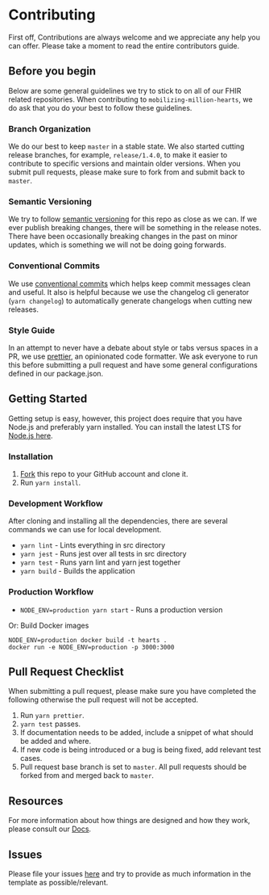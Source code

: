# Contributing

First off, Contributions are always welcome and we appreciate any help you can offer. Please take a moment to read the entire contributors guide.

## Before you begin

Below are some general guidelines we try to stick to on all of our FHIR related repositories. When contributing to `mobilizing-million-hearts`, we do ask that you do your best to follow these guidelines.

### Branch Organization

We do our best to keep `master` in a stable state. We also started cutting release branches, for example, `release/1.4.0`, to make it easier to contribute to specific versions and maintain older versions. When you submit pull requests, please make sure to fork from and submit back to `master`.

### Semantic Versioning

We try to follow [semantic versioning](https://semver.org/) for this repo as close as we can. If we ever publish breaking changes, there will be something in the release notes. There have been occasionally breaking changes in the past on minor updates, which is something we will not be doing going forwards.

### Conventional Commits

We use [conventional commits](https://www.conventionalcommits.org/en/v1.0.0-beta.3/) which helps keep commit messages clean and useful. It also is helpful because we use the changelog cli generator (`yarn changelog`) to automatically generate changelogs when cutting new releases.

### Style Guide

In an attempt to never have a debate about style or tabs versus spaces in a PR, we use [prettier](https://prettier.io/), an opinionated code formatter. We ask everyone to run this before submitting a pull request and have some general configurations defined in our package.json.

## Getting Started

Getting setup is easy, however, this project does require that you have Node.js and preferably yarn installed. You can install the latest LTS for [Node.js here](https://nodejs.org/en/).

### Installation

1. [Fork](https://help.github.com/articles/fork-a-repo/) this repo to your GitHub account and clone it.
2. Run `yarn install`.

### Development Workflow

After cloning and installing all the dependencies, there are several commands we can use for local development.

- `yarn lint` - Lints everything in src directory
- `yarn jest` - Runs jest over all tests in src directory
- `yarn test` - Runs yarn lint and yarn jest together
- `yarn build` - Builds the application

### Production Workflow

- `NODE_ENV=production yarn start` - Runs a production version

Or: Build Docker images

```
NODE_ENV=production docker build -t hearts .
docker run -e NODE_ENV=production -p 3000:3000
```

## Pull Request Checklist

When submitting a pull request, please make sure you have completed the following otherwise the pull request will not be accepted.

1. Run `yarn prettier`.
2. `yarn test` passes.
3. If documentation needs to be added, include a snippet of what should be added and where.
4. If new code is being introduced or a bug is being fixed, add relevant test cases.
5. Pull request base branch is set to `master`. All pull requests should be forked from and merged back to `master`.

## Resources

For more information about how things are designed and how they work, please consult our [Docs](https://github.com/onc-healthit/mobilizing-million-hearts-app/docs).

## Issues

Please file your issues [here](https://github.com/onc-healthit/mobilizing-million-hearts-app) and try to provide as much information in the template as possible/relevant.
